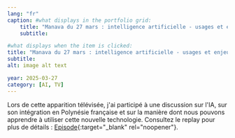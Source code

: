 ```yaml
---
lang: "fr"
caption: #what displays in the portfolio grid:
    title: "Manava du 27 mars : intelligence artificielle - usages et enjeux au Fenua"
    subtitle: 

#what displays when the item is clicked:
title: "Manava du 27 mars : intelligence artificielle - usages et enjeux au Fenua"
subtitle:
alt: image alt text

year: 2025-03-27
category: [AI, TV]
---
```



Lors de cette apparition télévisée, j'ai participé à une discussion sur l'IA, sur son intégration en Polynésie française et sur la manière dont nous pouvons apprendre à utiliser cette nouvelle technologie. Consultez le replay pour plus de détails :
[Episode](https://www.tntv.pf/replay/manava/manava-du-27-mars/){:target="_blank" rel="noopener"}.

